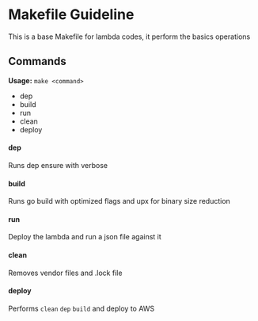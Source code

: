 # Makefile Guideline

This is a base Makefile for lambda codes, it perform the basics operations

## Commands

**Usage:**  `make <command>`

- dep
- build
- run
- clean
- deploy

#### dep
Runs dep ensure with verbose

#### build
Runs go build with optimized flags and upx for binary size reduction

#### run
Deploy the lambda and run a json file against it

#### clean
Removes vendor files and .lock file

#### deploy
Performs `clean` `dep` `build` and deploy to AWS

